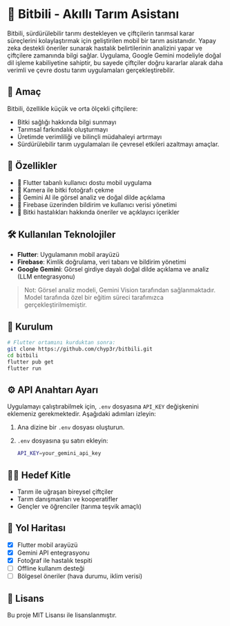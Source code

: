 # 🌾 Bitbili - Akıllı Tarım Asistanı

Bitbili, sürdürülebilir tarımı destekleyen ve çiftçilerin tarımsal karar süreçlerini kolaylaştırmak için geliştirilen mobil bir tarım asistanıdır. Yapay zeka destekli öneriler sunarak hastalık belirtilerinin analizini yapar ve çiftçilere zamanında bilgi sağlar. Uygulama, Google Gemini modeliyle doğal dil işleme kabiliyetine sahiptir, bu sayede çiftçiler doğru kararlar alarak daha verimli ve çevre dostu tarım uygulamaları gerçekleştirebilir.

## 🎯 Amaç

Bitbili, özellikle küçük ve orta ölçekli çiftçilere:

- Bitki sağlığı hakkında bilgi sunmayı
- Tarımsal farkındalık oluşturmayı
- Üretimde verimliliği ve bilinçli müdahaleyi artırmayı
- Sürdürülebilir tarım uygulamaları ile çevresel etkileri azaltmayı amaçlar.


## 🚀 Özellikler

- 📱 Flutter tabanlı kullanıcı dostu mobil uygulama
- 📸 Kamera ile bitki fotoğrafı çekme
- 🧠 Gemini AI ile görsel analiz ve doğal dilde açıklama
- 🔔 Firebase üzerinden bildirim ve kullanıcı verisi yönetimi
- 🌿 Bitki hastalıkları hakkında öneriler ve açıklayıcı içerikler

## 🛠️ Kullanılan Teknolojiler

- **Flutter**: Uygulamanın mobil arayüzü
- **Firebase**: Kimlik doğrulama, veri tabanı ve bildirim yönetimi
- **Google Gemini**: Görsel girdiye dayalı doğal dilde açıklama ve analiz (LLM entegrasyonu)

> Not: Görsel analiz modeli, Gemini Vision tarafından sağlanmaktadır. Model tarafında özel bir eğitim süreci tarafımızca gerçekleştirilmemiştir.

## 🔧 Kurulum

```bash
# Flutter ortamını kurduktan sonra:
git clone https://github.com/chyp3r/bitbili.git
cd bitbili
flutter pub get
flutter run
 ```
 
## ⚙️ API Anahtarı Ayarı

Uygulamayı çalıştırabilmek için, `.env` dosyasına `API_KEY` değişkenini eklemeniz gerekmektedir. Aşağıdaki adımları izleyin:

1. Ana dizine bir `.env` dosyası oluşturun.
2. `.env` dosyasına şu satırı ekleyin:

   ```bash
   API_KEY=your_gemini_api_key


## 👨‍🌾 Hedef Kitle

- Tarım ile uğraşan bireysel çiftçiler  
- Tarım danışmanları ve kooperatifler  
- Gençler ve öğrenciler (tarıma teşvik amaçlı)  

## 📌 Yol Haritası

- [x] Flutter mobil arayüzü  
- [x] Gemini API entegrasyonu  
- [x] Fotoğraf ile hastalık tespiti  
- [ ] Offline kullanım desteği  
- [ ] Bölgesel öneriler (hava durumu, iklim verisi)  

## 📄 Lisans

Bu proje MIT Lisansı ile lisanslanmıştır.

